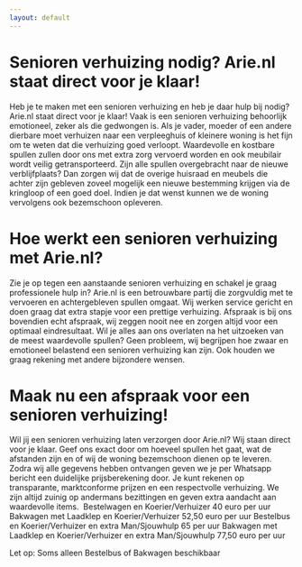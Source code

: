 ```yaml
---
layout: default
---
```


# Senioren verhuizing nodig? Arie.nl staat direct voor je klaar! 

Heb je te maken met een senioren verhuizing en heb je daar hulp bij nodig? Arie.nl staat
direct voor je klaar! Vaak is een senioren verhuizing behoorlijk emotioneel, zeker als die
gedwongen is. Als je vader, moeder of een andere dierbare moet verhuizen naar een
verpleeghuis of kleinere woning is het fijn om te weten dat die verhuizing goed verloopt.
Waardevolle en kostbare spullen zullen door ons met extra zorg vervoerd worden en ook
meubilair wordt veilig getransporteerd. Zijn alle spullen overgebracht naar de nieuwe
verblijfplaats? Dan zorgen wij dat de overige huisraad en meubels die achter zijn gebleven
zoveel mogelijk een nieuwe bestemming krijgen via de kringloop of een goed doel. Indien je
dat wenst kunnen we de woning vervolgens ook bezemschoon opleveren. 

# Hoe werkt een senioren verhuizing met Arie.nl? 

Zie je op tegen een aanstaande senioren verhuizing en schakel je graag professionele hulp
in? Arie.nl is een betrouwbare partij die zorgvuldig met te vervoeren en achtergebleven
spullen omgaat. Wij werken service gericht en doen graag dat extra stapje voor een prettige
verhuizing. Afspraak is bij ons bovendien echt afspraak, wij zeggen nooit nee en zorgen altijd
voor een optimaal eindresultaat. Wil je alles aan ons overlaten na het uitzoeken van de
meest waardevolle spullen? Geen probleem, wij begrijpen hoe zwaar en emotioneel
belastend een senioren verhuizing kan zijn. Ook houden we graag rekening met andere
bijzondere wensen. 

# Maak nu een afspraak voor een senioren verhuizing! 

Wil jij een senioren verhuizing laten verzorgen door Arie.nl? Wij staan direct voor je klaar.
Geef ons exact door om hoeveel spullen het gaat, wat de afstanden zijn en of wij de woning
bezemschoon dienen op te leveren. Zodra wij alle gegevens hebben ontvangen geven we je
per Whatsapp bericht een duidelijke prijsberekening door. Je kunt rekenen op transparante,
marktconforme prijzen en een respectvolle verhuizing. We zijn altijd zuinig op andermans
bezittingen en geven extra aandacht aan waardevolle items. 
Bestelwagen en Koerier/Verhuizer 40 euro per uur
Bakwagen met Laadklep en Koerier/Verhuizer 52,50 euro per uur
Bestelbus en Koerier/Verhuizer en extra Man/Sjouwhulp 65 per uur
Bakwagen met Laadklep en Koerier/Verhuizer en extra Man/Sjouwhulp 77,50 euro
per uur 

Let op: Soms alleen Bestelbus of Bakwagen beschikbaar
